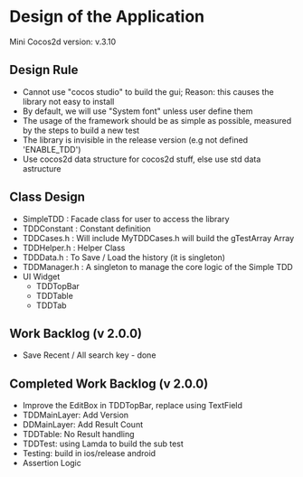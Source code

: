 Design of the Application 
============================

Mini Cocos2d version: v.3.10



Design Rule
----------------
- Cannot use "cocos studio" to build the gui; Reason: this causes the library not easy to install
- By default, we will use "System font" unless user define them 
- The usage of the framework should be as simple as possible, measured by the steps to build a new test
- The library is invisible in the release version (e.g not defined 'ENABLE_TDD')
- Use cocos2d data structure for cocos2d stuff, else use std data astructure 

Class Design
----------------
- SimpleTDD		: Facade class for user to access the library 
- TDDConstant	: Constant definition 
- TDDCases.h	: Will include MyTDDCases.h will build the gTestArray Array
- TDDHelper.h	: Helper  Class
- TDDData.h		: To Save / Load the history (it is singleton)
- TDDManager.h	: A singleton to manage the core logic of the Simple TDD
- UI Widget
	- TDDTopBar
	- TDDTable 
	- TDDTab 

Work Backlog (v 2.0.0)
------------------------------------------
- Save Recent / All search key - done

Completed Work Backlog (v 2.0.0)
------------------------------------------
- Improve the EditBox in TDDTopBar, replace using TextField 
- TDDMainLayer: Add Version 
- DDMainLayer: Add Result Count 
- TDDTable: No Result handling
- TDDTest: using Lamda to build the sub test 
- Testing: build in ios/release android
- Assertion Logic



